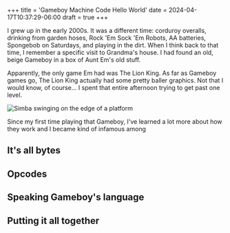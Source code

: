 +++
title = 'Gameboy Machine Code Hello World'
date = 2024-04-17T10:37:29-06:00
draft = true
+++

I grew up in the early 2000s. It was a different time: corduroy overalls,
drinking from garden hoses, Rock 'Em Sock 'Em Robots, AA batteries, Spongebob on
Saturdays, and playing in the dirt. When I think back to that time, I remember a
specific visit to Grandma's house. I had found an old, beige Gameboy in a box of
Aunt Em's old stuff.

Apparently, the only game Em had was The Lion King. As far as Gameboy games go,
The Lion King actually had some pretty baller graphics. Not that I would know,
of course... I spent that entire afternoon trying to get past one level.

![Simba swinging on the edge of a platform](/img/out.png)

Since my first time playing that Gameboy, I've learned a lot more about how they
work and I became kind of infamous among 

## It's all bytes



## Opcodes

## Speaking Gameboy's language

## Putting it all together
